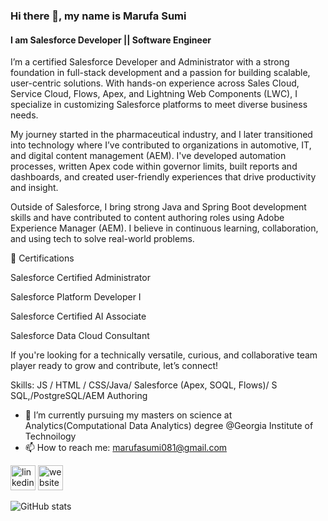 
### Hi there 👋, my name is Marufa Sumi
#### I am Salesforce  Developer || Software Engineer

I’m a certified Salesforce Developer and Administrator with a strong foundation in full-stack development and a passion for building scalable, user-centric solutions. With hands-on experience across Sales Cloud, Service Cloud, Flows, Apex, and Lightning Web Components (LWC), I specialize in customizing Salesforce platforms to meet diverse business needs.

My journey started in the pharmaceutical industry, and I later transitioned into technology where I’ve contributed to organizations in automotive, IT, and digital content management (AEM). I've developed automation processes, written Apex code within governor limits, built reports and dashboards, and created user-friendly experiences that drive productivity and insight.

Outside of Salesforce, I bring strong Java and Spring Boot development skills and have contributed to content authoring roles using Adobe Experience Manager (AEM). I believe in continuous learning, collaboration, and using tech to solve real-world problems.

🔹 Certifications

Salesforce Certified Administrator

Salesforce Platform Developer I

Salesforce Certified AI Associate

Salesforce Data Cloud Consultant

If you're looking for a technically versatile, curious, and collaborative team player ready to grow and contribute, let’s connect!

Skills:  JS / HTML / CSS/Java/ Salesforce (Apex, SOQL, Flows)/ S SQL,/PostgreSQL/AEM Authoring

- 🔭 I’m currently pursuing my masters on science at Analytics(Computational Data Analytics) degree @Georgia Institute of Technoilogy 
- 📫 How to reach me: marufasumi081@gmail.com 


[<img src='https://cdn.jsdelivr.net/npm/simple-icons@3.0.1/icons/linkedin.svg' alt='linkedin' height='40'>](https://www.linkedin.com/in/www.linkedin.com/in/marufasumi)  [<img src='https://cdn.jsdelivr.net/npm/simple-icons@3.0.1/icons/icloud.svg' alt='website' height='40'>](https://marufasumi.vercel.app)  

![GitHub stats](https://github-readme-stats.vercel.app/api?username=marufasumi&show_icons=true&count_private=true)  


